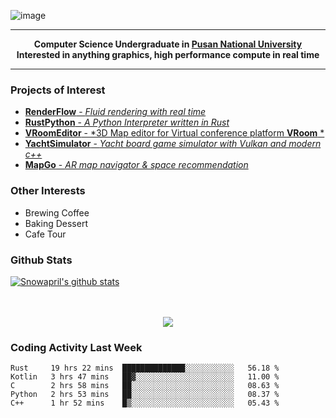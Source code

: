 ![image](https://user-images.githubusercontent.com/24654975/122706556-2ce28400-d293-11eb-86ee-22b9ba640f2b.png)


---

<p align="center">
  <strong>
    Computer Science Undergraduate in <a href="https://pusan.ac.kr/">Pusan National University</a>
    <br>
    Interested in anything graphics, high performance compute in real time
  </strong>
</p>

---

### Projects of Interest

* [**RenderFlow** - *Fluid rendering with real time*](https://github.com/CubbyFlow/RenderFlow)
* [**RustPython** - *A Python Interpreter written in Rust*](https://github.com/RustPython/RustPython)
* [**VRoomEditor** - *3D Map editor for Virtual conference platform **VRoom** *](https://github.com/snowapril/VRoomEditor)
* [**YachtSimulator** - *Yacht board game simulator with Vulkan and modern c++*](https://github.com/Snowapril/YachtSimulator)
* [**MapGo** - *AR map navigator & space recommendation*](https://github.com/PNU-Sinbaram/MapGo)

### Other Interests

* Brewing Coffee
* Baking Dessert 
* Cafe Tour

### Github Stats
 
[![Snowapril's github stats](https://github-readme-stats.vercel.app/api?username=Snowapril&hide_title=true&hide_border=true&show_icons=true&include_all_commits=true&count_private=true)](https://github.com/Snowapril)

<p align="center">
    <br><br>
    <a href="https://snowapril.github.io"><img src="https://img.shields.io/badge/website-snowapril.github.io-red?style=for-the-badge"></a>
</p>

### Coding Activity Last Week

<!--START_SECTION:waka-->
```text
Rust     19 hrs 22 mins  ██████████████░░░░░░░░░░░   56.18 % 
Kotlin   3 hrs 47 mins   ██▓░░░░░░░░░░░░░░░░░░░░░░   11.00 % 
C        2 hrs 58 mins   ██░░░░░░░░░░░░░░░░░░░░░░░   08.63 % 
Python   2 hrs 53 mins   ██░░░░░░░░░░░░░░░░░░░░░░░   08.37 % 
C++      1 hr 52 mins    █▒░░░░░░░░░░░░░░░░░░░░░░░   05.43 % 
```
<!--END_SECTION:waka-->

